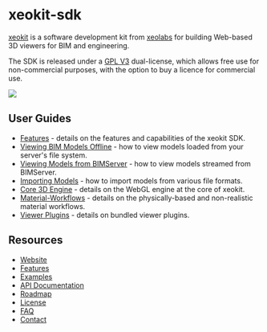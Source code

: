 # xeokit-sdk

[xeokit](http://xeokit-sdk) is a software development kit from [xeolabs](http://xeolabs.com) for building Web-based 3D viewers for BIM and engineering.

The SDK is released under a [GPL V3](https://github.com/xeolabs/xeokit.io/wiki/License) dual-license, which allows free
use for non-commercial purposes, with the option to buy a licence for commercial use.

![](http://xeokit.io/img/splash-slim.png)

## User Guides

* [Features](https://github.com/xeolabs/xeokit-sdk/wiki/Features) - details on the features and capabilities of the xeokit SDK.
* [Viewing BIM Models Offline](https://github.com/xeolabs/xeokit-sdk/wiki/Viewing-BIM-Models-Offline) - how to view models loaded from your server's file system.
* [Viewing Models from BIMServer](https://github.com/xeolabs/xeokit-sdk/wiki/Viewing-Models-from-BIMServer) - how to view models streamed from BIMServer.
* [Importing Models](https://github.com/xeolabs/xeokit-sdk/wiki/Importing-Models) - how to import models from various file formats.
* [Core 3D Engine](https://github.com/xeolabs/xeokit-sdk/wiki/Core-3D-Engine) - details on the WebGL engine at the core of xeokit.
* [Material-Workflows](https://github.com/xeolabs/xeokit-sdk/wiki/Material-Workflows) - details on the physically-based and non-realistic material workflows.
* [Viewer Plugins](https://github.com/xeolabs/xeokit-sdk/wiki/Viewer-Plugins) - details on bundled viewer plugins.

## Resources

* [Website](https://xeokit.io/)
* [Features](https://github.com/xeolabs/xeokit-sdk/wiki/Features)
* [Examples](http://xeolabs.com/xeokit-sdk/examples/)
* [API Documentation](http://xeolabs.com/xeokit-sdk/docs/)
* [Roadmap](https://github.com/xeolabs/xeokit-sdk/wiki/Roadmap)
* [License](https://github.com/xeolabs/xeokit-sdk/wiki/License)
* [FAQ](https://github.com/xeolabs/xeokit-sdk/wiki/FAQ)
* [Contact](http://xeolabs.com/)

